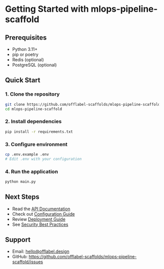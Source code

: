 # Getting Started with mlops-pipeline-scaffold

## Prerequisites

- Python 3.11+
- pip or poetry
- Redis (optional)
- PostgreSQL (optional)

## Quick Start

### 1. Clone the repository

```bash
git clone https://github.com/offlabel-scaffolds/mlops-pipeline-scaffold
cd mlops-pipeline-scaffold
```

### 2. Install dependencies

```bash
pip install -r requirements.txt
```

### 3. Configure environment

```bash
cp .env.example .env
# Edit .env with your configuration
```

### 4. Run the application

```bash
python main.py
```

## Next Steps

- Read the [API Documentation](./api-reference.md)
- Check out [Configuration Guide](./configuration.md)
- Review [Deployment Guide](./deployment.md)
- See [Security Best Practices](./security.md)

## Support

- Email: hello@offlabel.design
- GitHub: https://github.com/offlabel-scaffolds/mlops-pipeline-scaffold/issues
